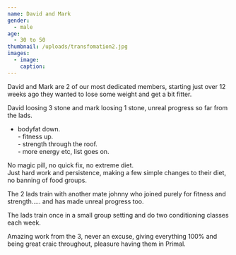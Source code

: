 ```yaml
---
name: David and Mark
gender:
  - male
age:
  - 30 to 50
thumbnail: /uploads/transfomation2.jpg
images:
  - image:
    caption:
---
```



David and Mark are 2 of our most dedicated members, starting just over 12 weeks ago they wanted to lose some weight and get a bit fitter.

David loosing 3 stone and mark loosing 1 stone, unreal progress so far from the lads.

- bodyfat down.
<br>- fitness up.
<br>- strength through the roof.
<br>- more energy etc, list goes on.

No magic pill, no quick fix, no extreme diet.
<br>Just hard work and persistence, making a few simple changes to their diet, no banning of food groups.

The 2 lads train with another mate johnny who joined purely for fitness and strength..... and has made unreal progress too.

The lads train once in a small group setting and do two conditioning classes each week.

Amazing work from the 3, never an excuse, giving everything 100% and being great craic throughout, pleasure having them in Primal.
